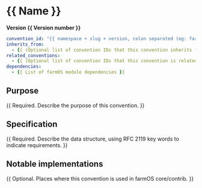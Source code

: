 # {{ Name }}

**Version {{ Version number }}**

```yml
convention_id: "{{ namespace + slug + version, colon separated (eg: farm:my-convention:1.0) }}"
inherits_from:
  - {{ (Optional list of convention IDs that this convention inherits from/extends }}
related_conventions:
  - {{ (Optional list of convention IDs that this convention is related to }}
dependencies:
  - {{ List of farmOS module dependencies }}
```

## Purpose

{{ Required. Describe the purpose of this convention. }}

## Specification

{{ Required. Describe the data structure, using RFC 2119 key words to indicate requirements. }}

## Notable implementations

{{ Optional. Places where this convention is used in farmOS core/contrib. }}
